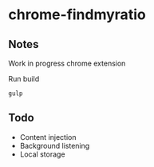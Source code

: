 # chrome-findmyratio

## Notes
Work in progress chrome extension

Run build

```
gulp
```


## Todo
- Content injection
- Background listening
- Local storage